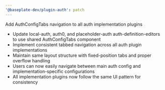 ```yaml
---
'@baseplate-dev/plugin-auth': patch
---
```


Add AuthConfigTabs navigation to all auth implementation plugins

- Update local-auth, auth0, and placeholder-auth auth-definition-editors to use shared AuthConfigTabs component
- Implement consistent tabbed navigation across all auth plugin implementations
- Maintain same layout structure with fixed-position tabs and proper overflow handling
- Users can now easily navigate between main auth config and implementation-specific configurations
- All implementation plugins now follow the same UI pattern for consistency
